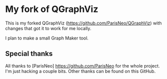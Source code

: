 ﻿# My fork of QGraphViz

This is my forked QGraphViz (https://github.com/ParisNeo/QGraphViz) with changes that got it to work for me locally.

I plan to make a small Graph Maker tool.

## Special thanks

All thanks to  [ParisNeo] https://github.com/ParisNeo for the whole project. I'm just hacking a couple bits. Other thanks can be found on this GitHub.